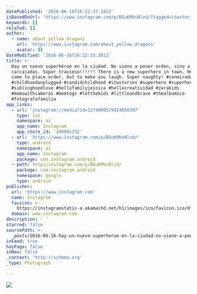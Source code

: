 ```yaml
---
datePublished: '2016-06-16T16:22:37.182Z'
isBasedOnUrl: 'https://www.instagram.com/p/BGuKMbsNlzd/?tagged=itwstories'
keywords: []
related: []
author:
  - name: about_yellow_dragons
    url: 'https://www.instagram.com/about_yellow_dragons'
    avatar: {}
dateModified: '2016-06-16T16:22:33.381Z'
title: >-
  Hay un nuevo superhéroe en la ciudad. No viene a poner orden, sino a arrancar
  carcajadas. Súper travieso!!!!!! There is a new superhero in town. He don't
  come to place order, but to make you laugh. Super naughty! #conmiradademadre
  #childhoodunplugged #candidchildhood #itwstories #superhero #superheroes
  #siblinghoodlove #hellofamilyjessica #hellocreatividad #zarakids
  #momswithcameras #momtogs #letthekids #littleandbrave #thealbumsco
  #fotografafamilia
app_links:
  - url: 'instagram://media?id=1274000579424050397'
    type: ios
    namespace: ai
    app_name: Instagram
    app_store_id: '389801252'
  - url: 'https://www.instagram.com/p/BGuKMbsNlzd/'
    type: android
    namespace: ai
    app_name: Instagram
    package: com.instagram.android
  - path: https/instagram.com/p/BGuKMbsNlzd/
    package: com.instagram.android
    namespace: google
    type: android
publisher:
  url: 'https://www.instagram.com'
  name: Instagram
  favicon: >-
    https://instagramstatic-a.akamaihd.net/h1/images/ico/favicon.ico/dfa85bb1fd63.ico
  domain: www.instagram.com
description: ' '
starred: false
sourcePath: >-
  _posts/2016-06-16-hay-un-nuevo-superheroe-en-la-ciudad-no-viene-a-poner-orden.md
inFeed: true
hasPage: false
inNav: false
_context: 'http://schema.org'
_type: Photograph

---
```

![ ](https://scontent.cdninstagram.com/t51.2885-15/s640x640/sh0.08/e35/13402736_1625203311104391_1329932504_n.jpg?ig_cache_key=MTI3NDAwMDU3OTQyNDA1MDM5Nw%3D%3D.2)